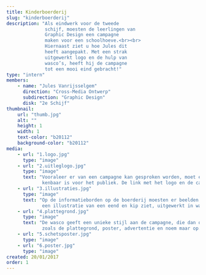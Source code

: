 ```yaml
---
title: Kinderboerderij
slug: "kinderboerderij"
description: "Als eindwerk voor de tweede
              schijf, moesten de leerlingen van
              Graphic Design een campagne
              maken voor een schoolhoeve.<br><br>
              Hiernaast ziet u hoe Jules dit
              heeft aangepakt. Met een strak
              uitgewerkt logo en de hulp van
              wasco’s, heeft hij de campagne
              tot een mooi eind gebracht!"
type: "intern"
members:
    - name: "Jules Vanrijsselgem"
      direction: "Cross-Media Ontwerp"
      subdirection: "Graphic Design"
      disk: "2e Schijf"
thumbnail:
    url: "thumb.jpg"
    alt: ""
    height: 1
    width: 1
    text-color: "b20112"
    background-color: "b20112"
media:
    - url: "1.logo.jpg"
      type: "image"
    - url: "2.uitleglogo.jpg"
      type: "image"
      text: "Vooraleer er van een campagne kan gesproken worden, moet er een logo ter beschikking zijn dat ter alle tijden
             kenbaar is voor het publiek. De link met het logo en de campagne moet meteen kunnen worden gelegd."
    - url: "3.illustraties.jpg"
      type: "image"
      text: "Op de informatieborden op de boerderij moesten er beelden komen van de dieren die te zien waren. Zoals u hierboven
             een illustratie van een eend en kip ziet, uitgewerkt in wasco."
    - url: "4.plattegrond.jpg"
      type: "image"
      text: "De wasco geeft een unieke stijl aan de campagne, die dan ook wordt doorgetrokken in de rest van de toepassingen
             zoals de plattegrond, poster, advertentie en noem maar op."
    - url: "5.schetsposter.jpg"
      type: "image"
    - url: "6.poster.jpg"
      type: "image"
created: 20/01/2017
order: 1
---
```

